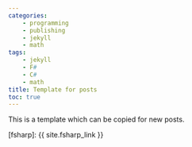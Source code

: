 ```yaml
---
categories:
    - programming
    - publishing
    - jekyll
    - math
tags:
    - jekyll
    - F#
    - C#
    - math
title: Template for posts
toc: true
---
```


This is a template which can be copied for new posts.

[fsharp]: {{ site.fsharp_link }}
